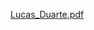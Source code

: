 [Lucas_Duarte.pdf](https://github.com/lessalucass/verificadordemetas/files/13721179/Lucas_Duarte.pdf)

